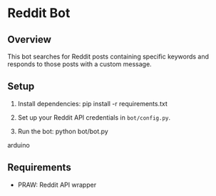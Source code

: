 # Reddit Bot

## Overview
This bot searches for Reddit posts containing specific keywords and responds to those posts with a custom message.

## Setup

1. Install dependencies:
pip install -r requirements.txt


2. Set up your Reddit API credentials in `bot/config.py`.

3. Run the bot:
python bot/bot.py

arduino

## Requirements
- PRAW: Reddit API wrapper
